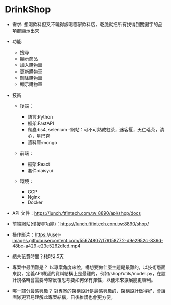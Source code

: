 # DrinkShop

- 需求: 想喝飲料但又不曉得該喝哪家飲料店，乾脆就把所有找得到關鍵字的品項都顯示出來
- 功能:
    - 搜尋
    - 顯示商品
    - 加入購物車
    - 更新購物車
    - 刪除購物車
    - 顯示購物車
- 技術
    - 後端：
        - 語言:Python
        - 框架:FastAPI
        - 爬蟲:bs4, selenium
            -網站：可不可熟成紅茶，迷客夏，天仁茗茶，清心，星巴克
        - 資料庫:mongo
        
    - 前端：
        - 框架:React
        - 套件:daisyui
    - 環境：
        - GCP
        - Nginx
        - Docker

- API 文件：https://lunch.ftfintech.com.tw:8890/api/shop/docs
- 前端網站(僅搜尋功能)：https://lunch.ftfintech.com.tw:8890/shop/
- 操作影片：https://user-images.githubusercontent.com/55674807/179158772-d9e2952c-839d-48bc-a429-e23e5262dfcd.mp4



- 總共花費時間？耗時2.5天
- 專案中最困難是？
    以專案角度來說，構想要做什麼主題是最難的，以技術層面來說，定義API傳遞的資料結構上是最難的，例如/shop/utils/model.py，在設計規格時會需要時常反覆思考要如何保有彈性，以便未來擴展能更順利。
- 哪一部分最感興趣？ 
    對專案的架構設計是最感興趣的，架構設計做得好，會讓團隊更容易理解此專案結構，日後維護也會更方便。
